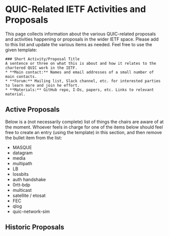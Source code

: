 # QUIC-Related IETF Activities and Proposals 

This page collects information about the various QUIC-related proposals and activities happening or proposals in the wider IETF space. Please add to this list and update the various items as needed. Feel free to use the given template:

```
### Short Activity/Proposal Title
A sentence or three on what this is about and how it relates to the chartered QUIC work in the IETF.
* **Main contact:** Names and email addresses of a small number of main contacts.
* **Forum:** Mailing list, Slack channel, etc. for interested parties to learn more and join he effort.
* **Materials:** GitHub repo, I-Ds, papers, etc. Links to relevant material.
```

## Active Proposals

Below is a (not necessarily complete) list of things the chairs are aware of at the moment. Whoever feels in charge for one of the items below should feel free to create an entry (using the template) in this section, and then remove the bullet item from the list:
* MASQUE
* datagram
* media
* multipath
* LB
* lossbits
* auth handshake
* 0rtt-bdp
* multicast 
* satellite / etosat
* FEC
* qlog
* quic-network-sim


## Historic Proposals

